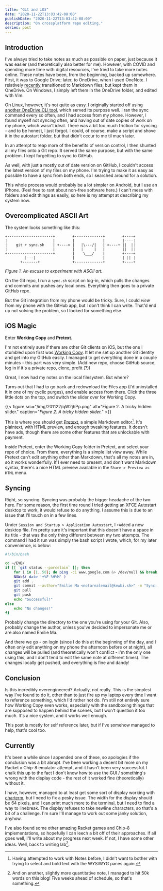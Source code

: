 ```yaml
---
title: "Git and iOS"
date: "2020-11-22T13:03:42-08:00"
publishDate: "2020-11-22T13:03:42-08:00"
description: "On crossplatform repo editing."
series: post
---
```


## Introduction

I've always tried to take notes as much as possible on paper, just because it was easier (and theoretically also better for me). However, with COVID and spending more time with digital resources, I've tried to take more notes online. These notes have been, from the beginning, backed up somewhere. First, it was to Google Drive; later, to OneDrive, when I used OneNote. I relatively [recently](https://kewbi.sh/blog/posts/200607/) transitioned to Markdown files, but kept them in OneDrive. On Windows, I simply left them in the OneDrive folder, and edited with Vim.

On Linux, however, it's not quite as easy. I originally started off using [another OneDrive CLI tool](https://github.com/abraunegg/onedrive), which served its purpose well. I ran the sync command every so often, and I had access from my phone. However, I found myself not syncing often, and having out of date copies of work on my phone, which wasn't ideal. There was a bit too much friction for syncing - and to be honest, I just forgot. I could, of course, make a script and shove it in the autostart folder, but that didn't occur to me til much later.

In an attempt to reap more of the benefits of version control, I then shunted all my files onto a Git repo. It served the same purpose, but with the same problem. I kept forgetting to sync to GitHub.

As well, with just a mostly out of date version on GitHub, I couldn't access the latest version of my files on my phone. I'm trying to make it as easy as possible to have a sync from both ends, so I searched around for a solution.

This whole process would probably be a lot simpler on Android, but I use an iPhone. (Feel free to rant about non-free software here.) I can't mess with folders and edit things as easily, so here is my attempt at describing my system now.

## Overcomplicated ASCII Art

The system looks something like this:

```text
+---------------------+        +-------------+        +----+
|                     |        |             |        |----|
|    git + sync.sh    | +----> |   |\---/|   | <----+ ||  ||
|                     |        |   |     |   |        ||  ||
+---------------------+        |    \___/    |        +----+
         |---|                 |             |        | || |
       +-------+               +-------------+        +----+
```

_Figure 1. An excuse to experiment with ASCII art._

On the Git repo, I run a `sync.sh` script on log-in, which pulls the changes and commits and pushes any local ones. Everything then goes to a private GitHub repo.

But the Git integration from my phone would be tricky. Sure, I could _view_ from my phone with the GitHub app, but I don't think I can write. That'd end up not solving the problem, so I looked for something else.

## iOS Magic

Enter **Working Copy** and **Pretext**.

I'm not entirely sure if there are other Git clients on iOS, but the one I stumbled upon first was [Working Copy](https://workingcopyapp.com/). It let me set up another Git identity and get into my GitHub easily. I managed to get everything done in a couple minutes - this part was very simple. (Add new repo, choose GitHub source, log in if it's a private repo, clone, profit (?))

Great, I now had my notes on the local filesystem. But where?

Turns out that I had to go back and redownload the Files app (I'd uninstalled it in one of my cyclic purges), and enable access from there. Click the three little dots on the top, and switch the slider over for Working Copy.

{{< figure src="/img/201122/qW2jhPp.png" alt="Figure 2. A tricky hidden slider." caption="*Figure 2. A tricky hidden slider.*" >}}

This is where you should get [Pretext](https://apps.apple.com/us/app/pretext/id1347707000), a simple Markdown editor[^1]. It's plaintext, with HTML preview, and enough tweaking features. It doesn't have ads, though there are some other features that are unlockable with payment.

Inside Pretext, enter the Working Copy folder in Pretext, and select your repo of choice. From there, everything is a simple list view away. While Pretext can't edit anything other than Markdown, that's all my notes are in, so it works wonderfully. If I ever need to present, and don't want Markdown syntax, there's a nice HTML preview available in the `Share > Preview as HTML` menu.

## Syncing

Right, so syncing. Syncing was probably the bigger headache of the two here. For some reason, the first time round I tried getting an XFCE Autostart desktop to work, it would refuse to do anything. I assume this is due to an issue that I'll touch on in a few lines.

Under `Session and Startup > Application Autostart`, I `+Add`ed a new desktop file. I'm pretty sure it's important that this doesn't have a space in its title - that was the only thing different between my two attempts. The command I had it run was simply the bash script I wrote, which, for my later convenience, is below:

```bash
#!/bin/bash

cd ~/EVB/
if [[ `git status --porcelain` ]]; then
    for i in {1..50}; do ping -c1 www.google.com &> /dev/null && break; done
    NOW=$( date '+%F-%H%M' )
    git add .
    git commit --author="Emilie Ma <notarealemail@kewbi.sh>" -m "Sync: $NOW"
    git pull
    git push
    echo "Successful!"
else
    echo "No changes!"
fi
```

Probably change the directory to the one you're using for your Git. Also, probably change the author, unless you've decided to impersonate me or are also named Emilie Ma.

And there we go - on login (since I do this at the beginning of the day, and I often only edit anything on my phone the afternoon before or at night), all changes will be pulled (and theoretically won't conflict - I'm the only one using this, and I don't tend to edit the same note at different times). The changes locally get pushed, and everything is fine and dandy!

## Conclusion

Is this incredibly overengineered? Actually, not really. This is the simplest way I've found to do it, other than to just fire up my laptop every time I want to reference something, which I'd rather not do. I'm still not entirely sure how Working Copy even works, especially with the sandboxing things that are supposed to happen behind the scenes, but I won't question it too much. It's a nice system, and it works well enough.

This post is mostly for self reference later, but if I've somehow managed to help, that's cool too.

## Currently

It's been a while since I appended one of these, so apologies if the conclusion was a bit abrupt. I've been working a decent bit more on my Racket x Chip-8 emulator attempt, and it hasn't been very successful. I chalk this up to the fact I don't know how to use the GUI / something's wrong with the display code - the rest of it worked fine (theoretically) without it.

I have, however, managed to at least get some sort of display working with [charterm](https://docs.racket-lang.org/charterm/index.html), but I need to fix a pesky issue. The width for the display should be 64 pixels, and I can print much more to the terminal, but I need to find a way to linebreak. The display refuses to take newline characters, so that's a bit of a challenge. I'm sure I'll manage to work out some janky solution, anyhow.

I've also found some other amazing Racket games and Chip-8 implementations, so hopefully I can leech a bit off of their approaches. If all goes well, I'll write about my progress next week. If not, I have some other ideas. Well, back to writing lab[^2].

[^1]: Having attempted to work with Notes before, I didn't want to bother with trying to select and bold text with the WYSIWYG panes again.
[^2]: And on another, slightly more quantitative note, I managed to hit 50k words on this blog! Five weeks ahead of schedule, so that's something.
